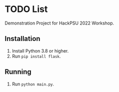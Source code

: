 # TODO List

Demonstration Project for HackPSU 2022 Workshop.

## Installation

1. Install Python 3.8 or higher.
2. Run `pip install flask`.

## Running

1. Run `python main.py`.
